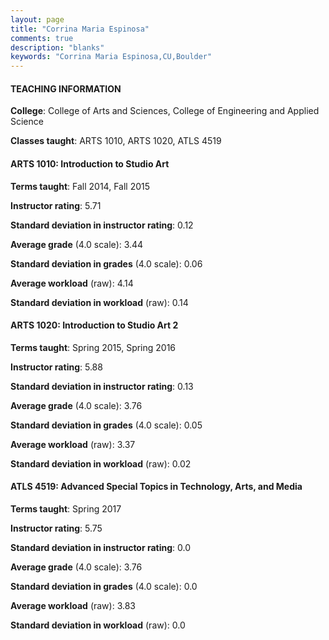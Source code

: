 ```yaml
---
layout: page
title: "Corrina Maria Espinosa" 
comments: true
description: "blanks"
keywords: "Corrina Maria Espinosa,CU,Boulder"
---
```

<head>
<script src="https://ajax.googleapis.com/ajax/libs/jquery/2.1.3/jquery.min.js"></script>
<script src="https://dl.dropboxusercontent.com/s/pc42nxpaw1ea4o9/highcharts.js?dl=0"></script>
<!-- <script src="../assets/js/highcharts.js"></script> -->
<style type="text/css">@font-face {
	font-family: "Bebas Neue";
	src: url(https://www.filehosting.org/file/details/544349/BebasNeue Regular.otf) format("opentype");
	}
	h1.Bebas { 
		font-family: "Bebas Neue", Verdana, Tahoma;
	}
</style>
</head>
	   
#### TEACHING INFORMATION

**College**: College of Arts and Sciences, College of Engineering and Applied Science

**Classes taught**: ARTS 1010, ARTS 1020, ATLS 4519

#### ARTS 1010: Introduction to Studio Art

**Terms taught**: Fall 2014, Fall 2015

**Instructor rating**: 5.71

**Standard deviation in instructor rating**: 0.12

**Average grade** (4.0 scale): 3.44

**Standard deviation in grades** (4.0 scale): 0.06

**Average workload** (raw): 4.14

**Standard deviation in workload** (raw): 0.14

#### ARTS 1020: Introduction to Studio Art 2

**Terms taught**: Spring 2015, Spring 2016

**Instructor rating**: 5.88

**Standard deviation in instructor rating**: 0.13

**Average grade** (4.0 scale): 3.76

**Standard deviation in grades** (4.0 scale): 0.05

**Average workload** (raw): 3.37

**Standard deviation in workload** (raw): 0.02

#### ATLS 4519: Advanced Special Topics in Technology, Arts, and Media

**Terms taught**: Spring 2017

**Instructor rating**: 5.75

**Standard deviation in instructor rating**: 0.0

**Average grade** (4.0 scale): 3.76

**Standard deviation in grades** (4.0 scale): 0.0

**Average workload** (raw): 3.83

**Standard deviation in workload** (raw): 0.0

